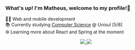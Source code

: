 ### What's up! I'm Matheus, welcome to my profile!👋

👨‍💻 Web and mobile development<br/>
📚 Currently studying [Computer Science](https://www.unisul.br/graduacao/ciencia-da-computacao/) @ Unisul [5/8]</br>
⚙️ Learning more about React and Spring at the moment<br/>

<!-- [![matheusbarcc's GitHub stats](https://github-readme-stats.vercel.app/api?username=matheusbarcc&showicons=true&theme=dracula)](https://github.com/anuraghazra/github-readme-stats)
[![Top Langs](https://github-readme-stats.vercel.app/api/top-langs/?username=matheusbarcc&showicons=true&theme=dracula)](https://github.com/anuraghazra/github-readme-stats) -->

<div align="center">
  <a href="https://github.com/matheusbarcc">
    <img src="https://github-readme-stats.vercel.app/api?username=matheusbarcc&show_icons=true&theme=codeSTACKr" />
    <img src="https://github-readme-stats.vercel.app/api/top-langs?username=matheusbarcc&layout=compact&show_icons=true&langs_count=7&theme=codeSTACKr" />
  </a>
</div>


